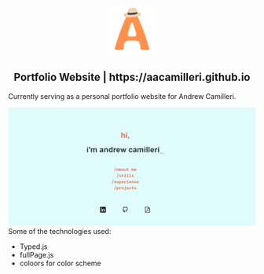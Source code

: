 <p align="center">
    <img src="/pics/logo-final.png" width="100">
</p>

<h2 align="center">
    Portfolio Website | https://aacamilleri.github.io
</h2>

Currently serving as a personal portfolio website for Andrew Camilleri.

<kbd>
<img src="/pics/website.png" width="600">
</kbd>
<br>
Some of the technologies used:

* Typed.js
* fullPage.js
* coloors for color scheme
